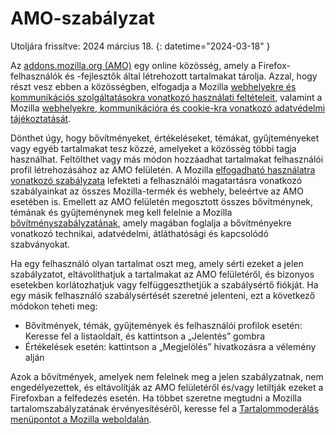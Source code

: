 # AMO-szabályzat

Utoljára frissítve: 2024 március 18.
{: datetime="2024-03-18" }

Az [addons.mozilla.org (AMO)](https://addons.mozilla.org/) egy online közösség, amely a Firefox-felhasználók és -fejlesztők által létrehozott tartalmakat tárolja. Azzal, hogy részt vesz ebben a közösségben, elfogadja a Mozilla [webhelyekre és kommunikációs szolgáltatásokra vonatkozó használati feltételeit](https://www.mozilla.org/about/legal/terms/mozilla/), valamint a Mozilla [webhelyekre, kommunikációra és cookie-kra vonatkozó adatvédelmi tájékoztatását](https://www.mozilla.org/privacy/websites/).

Dönthet úgy, hogy bővítményeket, értékeléseket, témákat, gyűjteményeket vagy egyéb tartalmakat tesz közzé, amelyeket a közösség többi tagja használhat. Feltölthet vagy más módon hozzáadhat tartalmakat felhasználói profil létrehozásához az AMO felületén. A Mozilla [elfogadható használatra vonatkozó szabályzata](https://www.mozilla.org/about/legal/acceptable-use/) lefekteti a felhasználói magatartásra vonatkozó szabályainkat az összes Mozilla-termék és webhely, beleértve az AMO esetében is. Emellett az AMO felületén megosztott összes bővítménynek, témának és gyűjteménynek meg kell felelnie a Mozilla [bővítményszabályzatának](https://extensionworkshop.com/documentation/publish/add-on-policies/), amely magában foglalja a bővítményekre vonatkozó technikai, adatvédelmi, átláthatósági és kapcsolódó szabványokat.

Ha egy felhasználó olyan tartalmat oszt meg, amely sérti ezeket a jelen szabályzatot, eltávolíthatjuk a tartalmakat az AMO felületéről, és bizonyos esetekben korlátozhatjuk vagy felfüggeszthetjük a szabálysértő fiókját. Ha egy másik felhasználó szabálysértését szeretné jelenteni, ezt a következő módokon teheti meg:

- Bővítmények, témák, gyűjtemények és felhasználói profilok esetén: Keresse fel a listaoldalt, és kattintson a „Jelentés” gombra
- Értékelések esetén: kattintson a „Megjelölés” hivatkozásra a vélemény alján

Azok a bővítmények, amelyek nem felelnek meg a jelen szabályzatnak, nem engedélyezettek, és eltávolítják az AMO felületéről és/vagy letiltják ezeket a Firefoxban a felfedezés esetén. Ha többet szeretne megtudni a Mozilla tartalomszabályzatának érvényesítéséről, keresse fel a [Tartalommoderálás menüpontot a Mozilla weboldalán](https://www.mozilla.org/about/legal/content-moderation).
